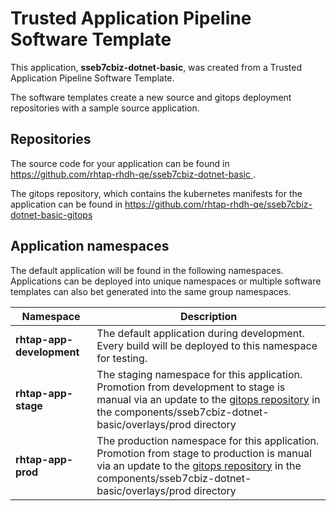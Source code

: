 # Trusted Application Pipeline Software Template

This application, **sseb7cbiz-dotnet-basic**, was created from a Trusted Application Pipeline Software Template.

The software templates create a new source and gitops deployment repositories with a sample source application. 

## Repositories

The source code for your application can be found in [https://github.com/rhtap-rhdh-qe/sseb7cbiz-dotnet-basic ](https://github.com/rhtap-rhdh-qe/sseb7cbiz-dotnet-basic ).
 
The gitops repository, which contains the kubernetes manifests for the application can be found in 
[https://github.com/rhtap-rhdh-qe/sseb7cbiz-dotnet-basic-gitops ](https://github.com/rhtap-rhdh-qe/sseb7cbiz-dotnet-basic-gitops ) 

## Application namespaces 

The default application will be found in the following namespaces. Applications can be deployed into unique namespaces or multiple software templates can also bet generated into the same group namespaces.  

|  Namespace   |  Description   |  
| -------- | -------- |   
| **rhtap-app-development** | The default application during development. Every build will be deployed to this namespace for testing. | 
| **rhtap-app-stage** | The staging namespace for this application. Promotion from development to stage is manual via an update to the [gitops repository](https://github.com/rhtap-rhdh-qe/sseb7cbiz-dotnet-basic-gitops ) in the components/sseb7cbiz-dotnet-basic/overlays/prod directory |  
| **rhtap-app-prod** | The production namespace for this application. Promotion from stage to production is manual via an update to the [gitops repository](https://github.com/rhtap-rhdh-qe/sseb7cbiz-dotnet-basic-gitops ) in the components/sseb7cbiz-dotnet-basic/overlays/prod directory | 